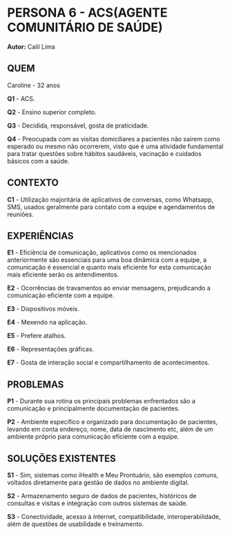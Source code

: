 # PERSONA 6 - ACS(AGENTE COMUNITÁRIO DE SAÚDE)
 **Autor:** Calil Lima

## QUEM
Caroline - 32 anos

**Q1** - ACS.

**Q2** - Ensino superior completo.

**Q3** - Decidida, responsável, gosta de praticidade.

**Q4** - Preocupada com as visitas domiciliares a pacientes não sairem como esperado ou mesmo não ocorrerem, visto que é uma atividade fundamental para tratar questões sobre hábitos saudáveis, vacinação e cuidados básicos com a saúde.

## CONTEXTO
**C1** - Utilização majoritária de aplicativos de conversas, como Whatsapp, SMS, usados geralmente para contato com a equipe e agendamentos de reuniões.

## EXPERIÊNCIAS
**E1** - Eficiência de comunicação, aplicativos como os mencionados anteriormente são essenciais para uma boa dinâmica com a equipe, a comunicação é essencial e quanto mais eficiente for esta comunicação mais eficiente serão os antendimentos.

**E2** - Ocorrências de travamentos ao enviar mensagens, prejudicando a comunicação eficiente com a equipe.

**E3** - Dispositivos móveis.

**E4** - Mexendo na aplicação.

**E5** - Prefere atalhos.

**E6** - Representações gráficas.

**E7** - Gosta de interação social e compartilhamento de acontecimentos.

## PROBLEMAS
**P1** - Durante sua rotina os principais problemas enfrentados são a comunicação e principalmente documentação de pacientes.

**P2** - Ambiente específico e organizado para documentação de pacientes, levando em conta endereço, nome, data de nascimento etc, além de um ambiente próprio para comunicação eficiente com a equipe.

## SOLUÇÕES EXISTENTES
**S1** - Sim, sistemas como iHealth e Meu Prontuário, são exemplos comuns, voltados diretamente para gestão de dados no ambiente digital.

**S2** - Armazenamento seguro de dados de pacientes, históricos de consultas e visitas e integração com outros sistemas de saúde.

**S3** - Conectividade, acesso à internet, compatibilidade, interoperabilidade, além de questões de usabilidade e treinamento.
